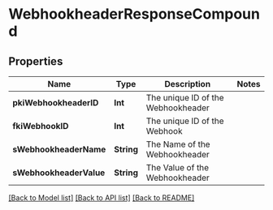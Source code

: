 # WebhookheaderResponseCompound

## Properties
Name | Type | Description | Notes
------------ | ------------- | ------------- | -------------
**pkiWebhookheaderID** | **Int** | The unique ID of the Webhookheader | 
**fkiWebhookID** | **Int** | The unique ID of the Webhook | 
**sWebhookheaderName** | **String** | The Name of the Webhookheader | 
**sWebhookheaderValue** | **String** | The Value of the Webhookheader | 

[[Back to Model list]](../README.md#documentation-for-models) [[Back to API list]](../README.md#documentation-for-api-endpoints) [[Back to README]](../README.md)


